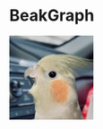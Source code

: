 # BeakGraph<br>
<img
  src="https://github.com/ebremer/BeakGraph/raw/master/beakgraph.png?raw=true"
  alt="Alt text"
  title="BeakGraph"
  style="display: inline-block; margin: 0 auto; max-width: 150px">
